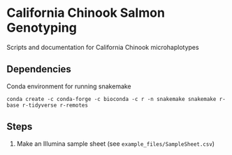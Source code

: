 # California Chinook Salmon Genotyping
Scripts and documentation for California Chinook microhaplotypes

## Dependencies
Conda environment for running snakemake
```
conda create -c conda-forge -c bioconda -c r -n snakemake snakemake r-base r-tidyverse r-remotes
```

## Steps

1. Make an Illumina sample sheet (see `example_files/SampleSheet.csv`)
